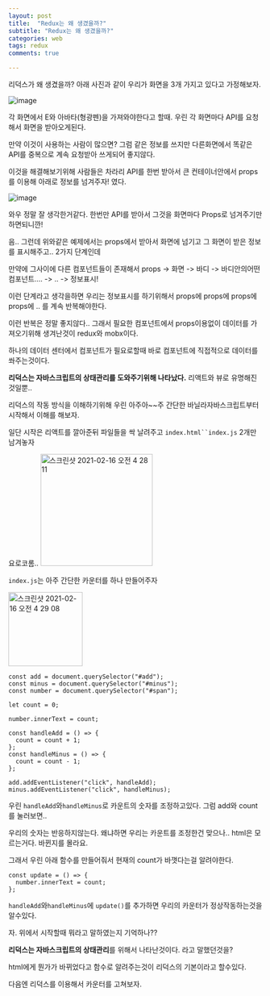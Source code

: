 ```yaml
---
layout: post
title:  "Redux는 왜 생겼을까?"
subtitle: "Redux는 왜 생겼을까?"
categories: web
tags: redux
comments: true

---
```


리덕스가 왜 생겼을까? 아래 사진과 같이 우리가 화면을 3개 가지고 있다고 가정해보자.

![image](https://user-images.githubusercontent.com/56789064/108443480-3388cc80-729c-11eb-8d70-cb7233cd6390.png)

각 화면에서 E와 아바타(형광펜)을 가져와야한다고 할때. 우린 각 화면마다 API를 요청해서 화면을 받아오게된다.

만약 이것이 사용하는 사람이 많으면? 그럼 같은 정보를 쓰지만 다른화면에서 똑같은 API를 중복으로 계속 요청받아 쓰게되어 좋지않다.

이것을 해결해보기위해 사람들은 차라리 API를 한번 받아서 큰 컨테이너안에서 props를 이용해 아래로 정보를 넘겨주자! 였다.

![image](https://user-images.githubusercontent.com/56789064/108444373-d857d980-729d-11eb-85e3-31aa713a76f8.png)

와우 정말 잘 생각한거같다. 한번만 API를 받아서 그것을 화면마다 Props로 넘겨주기만하면되니깐!

음.. 그런데 위와같은 예제에서는 props에서 받아서 화면에 넘기고 그 화면이 받은 정보를 표시해주고.. 2가지 단계인데

만약에 그사이에 다른 컴포넌트들이 존재해서 props -> 화면 -> 바디 -> 바디안의어떤 컴포넌트.... -> .. -> 정보표시!

이런 단계라고 생각을하면 우리는 정보표시를 하기위해서 props에 props에 props에 props에 .. 를 계속 반복해야한다.

이런 반복은 정말 좋지않다.. 그래서 필요한 컴포넌트에서 props이용없이 데이터를 가져오기위해 생겨난것이 redux와 mobx이다.

하나의 데이터 센터에서 컴포넌트가 필요로할때 바로 컴포넌트에 직접적으로 데이터를 쏴주는것이다.

**리덕스는 자바스크립트의 상태관리를 도와주기위해 나타났다.** 리액트와 뷰로 유명해진것일뿐..

리덕스의 작동 방식을 이해하기위해 우린 아주아~~주 간단한 바닐라자바스크립트부터 시작해서 이해를 해보자.

일단 시작은 리액트를 깔아준뒤 파일들을 싹 날려주고 `index.html``index.js` 2개만 남겨놓자

요로코롬..
<img width="222" alt="스크린샷 2021-02-16 오전 4 28 11" src="https://user-images.githubusercontent.com/56789064/107986435-61a5ac80-700f-11eb-98a1-e98b14e8dbc1.png">

`index.js`는 아주 간단한 카운터를 하나 만들어주자

<img width="147" alt="스크린샷 2021-02-16 오전 4 29 08" src="https://user-images.githubusercontent.com/56789064/107986497-84d05c00-700f-11eb-8b97-04b68d3e3f86.png">

```
const add = document.querySelector("#add");
const minus = document.querySelector("#minus");
const number = document.querySelector("#span");

let count = 0;

number.innerText = count;

const handleAdd = () => {
  count = count + 1;
};
const handleMinus = () => {
  count = count - 1;
};

add.addEventListener("click", handleAdd);
minus.addEventListener("click", handleMinus);
```

우린 `handleAdd`와`handleMinus`로 카운트의 숫자를 조정하고있다. 그럼 add와 count를 눌러보면..

우리의 숫자는 반응하지않는다. 왜냐하면 우리는 카운트를 조정한건 맞으나.. html은 모르는거다. 바뀐지를 몰라요.

그래서 우린 아래 함수를 만들어줘서 현재의 count가 바꼇다는걸 알려야한다. 

```
const update = () => {
  number.innerText = count;
};
```
`handleAdd`와`handleMinus`에 `update()`를 추가하면 우리의 카운터가 정상작동하는것을 알수있다.

자. 위에서 시작할때 뭐라고 말하였는지 기억하나??

**리덕스는 자바스크립트의 상태관리**를 위해서 나타난것이다. 라고 말했던것을?

html에게 뭔가가 바뀌었다고 함수로 알려주는것이 리덕스의 기본이라고 할수있다.

다음엔 리덕스를 이용해서 카운터를 고쳐보자.
